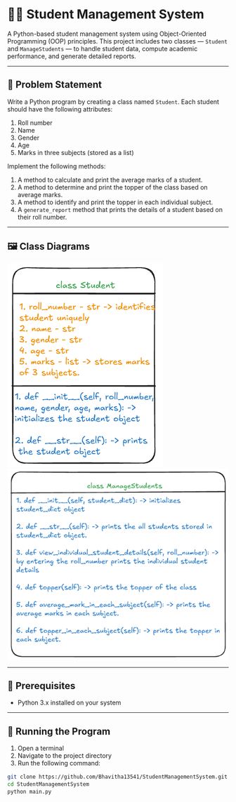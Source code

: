 # 🧑‍🎓 Student Management System

A Python-based student management system using Object-Oriented Programming (OOP) principles. This project includes two classes — `Student` and `ManageStudents` — to handle student data, compute academic performance, and generate detailed reports.

---

## 📌 Problem Statement

Write a Python program by creating a class named `Student`. Each student should have the following attributes:

1. Roll number
2. Name
3. Gender
4. Age
5. Marks in three subjects (stored as a list)

Implement the following methods:

1. A method to calculate and print the average marks of a student.
2. A method to determine and print the topper of the class based on average marks.
3. A method to identify and print the topper in each individual subject.
4. A `generate_report` method that prints the details of a student based on their roll number.

---

## 🖼️ Class Diagrams

![Student Class Diagram](student.png)
![ManageStudents Class Diagram](manage.png)

---

## 🧾 Prerequisites

- Python 3.x installed on your system

---

## 🧪 Running the Program

1. Open a terminal
2. Navigate to the project directory
3. Run the following command:

```bash
git clone https://github.com/Bhavitha13541/StudentManagementSystem.git
cd StudentManagementSystem
python main.py
```